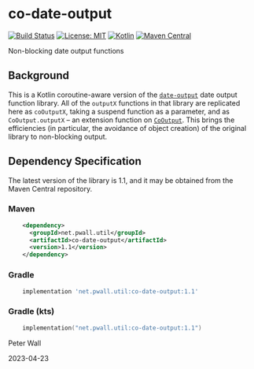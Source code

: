 # co-date-output

[![Build Status](https://travis-ci.com/pwall567/co-date-output.svg?branch=main)](https://app.travis-ci.com/github/pwall567/co-date-output)
[![License: MIT](https://img.shields.io/badge/License-MIT-yellow.svg)](https://opensource.org/licenses/MIT)
[![Kotlin](https://img.shields.io/static/v1?label=Kotlin&message=v1.7.21&color=7f52ff&logo=kotlin&logoColor=7f52ff)](https://github.com/JetBrains/kotlin/releases/tag/v1.7.21)
[![Maven Central](https://img.shields.io/maven-central/v/net.pwall.util/co-date-output?label=Maven%20Central)](https://search.maven.org/search?q=g:%22net.pwall.util%22%20AND%20a:%22co-date-output%22)

Non-blocking date output functions

## Background

This is a Kotlin coroutine-aware version of the [`date-output`](https://github.com/pwall567/date-output) date output
function library.
All of the `outputX` functions in that library are replicated here as `coOutputX`, taking a suspend function as a
parameter, and as `CoOutput.outputX` &ndash; an extension function on
[`CoOutput`](https://github.com/pwall567/co-int-output/blob/main/README.md#cooutput).
This brings the efficiencies (in particular, the avoidance of object creation) of the original library to non-blocking
output.

## Dependency Specification

The latest version of the library is 1.1, and it may be obtained from the Maven Central repository.

### Maven
```xml
    <dependency>
      <groupId>net.pwall.util</groupId>
      <artifactId>co-date-output</artifactId>
      <version>1.1</version>
    </dependency>
```
### Gradle
```groovy
    implementation 'net.pwall.util:co-date-output:1.1'
```
### Gradle (kts)
```kotlin
    implementation("net.pwall.util:co-date-output:1.1")
```

Peter Wall

2023-04-23

